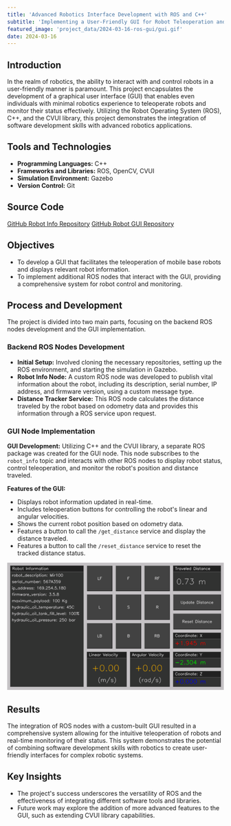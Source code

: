 ```yaml
---
title: 'Advanced Robotics Interface Development with ROS and C++'
subtitle: 'Implementing a User-Friendly GUI for Robot Teleoperation and Monitoring'
featured_image: 'project_data/2024-03-16-ros-gui/gui.gif'
date: 2024-03-16
---
```


## Introduction

In the realm of robotics, the ability to interact with and control robots in a user-friendly manner is paramount. This project encapsulates the development of a graphical user interface (GUI) that enables even individuals with minimal robotics experience to teleoperate robots and monitor their status effectively. Utilizing the Robot Operating System (ROS), C++, and the CVUI library, this project demonstrates the integration of software development skills with advanced robotics applications.

## Tools and Technologies

- **Programming Languages:** C++
- **Frameworks and Libraries:** ROS, OpenCV, CVUI
- **Simulation Environment:** Gazebo
- **Version Control:** Git

## Source Code
[GitHub Robot Info Repository](https://github.com/MiguelSolisSegura/robot_info)
[GitHub Robot GUI Repository](https://github.com/MiguelSolisSegura/robot_gui)


## Objectives
- To develop a GUI that facilitates the teleoperation of mobile base robots and displays relevant robot information.
- To implement additional ROS nodes that interact with the GUI, providing a comprehensive system for robot control and monitoring.

## Process and Development
The project is divided into two main parts, focusing on the backend ROS nodes development and the GUI implementation.

### Backend ROS Nodes Development
- **Initial Setup:** Involved cloning the necessary repositories, setting up the ROS environment, and starting the simulation in Gazebo.
- **Robot Info Node:** A custom ROS node was developed to publish vital information about the robot, including its description, serial number, IP address, and firmware version, using a custom message type.
- **Distance Tracker Service:** This ROS node calculates the distance traveled by the robot based on odometry data and provides this information through a ROS service upon request.

### GUI Node Implementation
**GUI Development:** Utilizing C++ and the CVUI library, a separate ROS package was created for the GUI node. This node subscribes to the `robot_info` topic and interacts with other ROS nodes to display robot status, control teleoperation, and monitor the robot's position and distance traveled.

**Features of the GUI:** 
- Displays robot information updated in real-time.
- Includes teleoperation buttons for controlling the robot's linear and angular velocities.
- Shows the current robot position based on odometry data.
- Features a button to call the `/get_distance` service and display the distance traveled.
- Features a button to call the `/reset_distance` service to reset the tracked distance status.

![](/project_data/2024-03-16-ros-gui/gui.gif)

## Results
The integration of ROS nodes with a custom-built GUI resulted in a comprehensive system allowing for the intuitive teleoperation of robots and real-time monitoring of their status. This system demonstrates the potential of combining software development skills with robotics to create user-friendly interfaces for complex robotic systems.

## Key Insights
- The project's success underscores the versatility of ROS and the effectiveness of integrating different software tools and libraries.
- Future work may explore the addition of more advanced features to the GUI, such as extending CVUI library capabilities.
